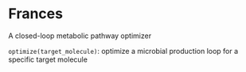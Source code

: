 # Frances
A closed-loop metabolic pathway optimizer 

`optimize(target_molecule)`: optimize a microbial production loop for a specific target molecule  